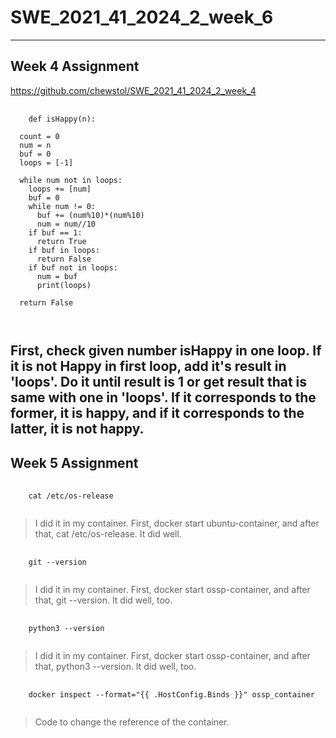 # SWE_2021_41_2024_2_week_6
---
## Week 4 Assignment
https://github.com/chewstol/SWE_2021_41_2024_2_week_4
<pre>
  <code>
    def isHappy(n):

  count = 0
  num = n
  buf = 0
  loops = [-1]

  while num not in loops:
    loops += [num]
    buf = 0
    while num != 0:
      buf += (num%10)*(num%10)
      num = num//10
    if buf == 1:
      return True
    if buf in loops:
      return False
    if buf not in loops:
      num = buf
      print(loops)

  return False

  </code>
</pre>
First, check given number isHappy in one loop.  If it is not Happy in first loop, add it's result in 'loops'.  Do it until result is 1 or get result that is same with one in 'loops'. If it corresponds to the former, it is happy, and if it corresponds to the latter, it is not happy.
---
## Week 5 Assignment
<pre>
  <code>
    cat /etc/os-release
  </code>
</pre>
>I did it in my container. First, docker start ubuntu-container, and after that, cat /etc/os-release. It did well.
<pre>
  <code>
    git --version
  </code>
</pre>
>I did it in my container. First, docker start ossp-container, and after that, git --version. It did well, too.
<pre>
  <code>
    python3 --version
  </code>
</pre>
>I did it in my container. First, docker start ossp-container, and after that, python3 --version. It did well, too.
<pre>
  <code>
    docker inspect --format="{{ .HostConfig.Binds }}" ossp_container
  </code>
</pre>
>Code to change the reference of the container.
